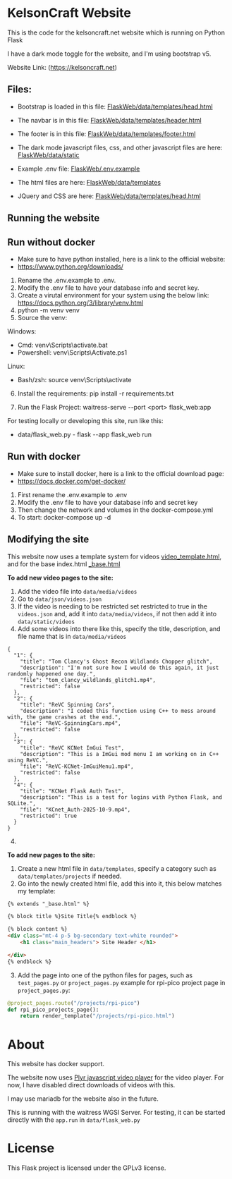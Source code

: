 # KelsonCraft Website

This is the code for the kelsoncraft.net website which is running on Python Flask

I have a dark mode toggle for the website, and I'm using bootstrap v5.

Website Link: (https://kelsoncraft.net)

## Files:
* Bootstrap is loaded in this file: [FlaskWeb/data/templates/head.html](https://github.com/kelson8/FlaskWeb/blob/main/data/templates/partials/head.html)
* The navbar is in this file: [FlaskWeb/data/templates/header.html](https://github.com/kelson8/FlaskWeb/blob/main/data/templates/partials/header.html)
* The footer is in this file: [FlaskWeb/data/templates/footer.html](https://github.com/kelson8/FlaskWeb/blob/main/data/templates/partials/footer.html)
* The dark mode javascript files, css, and other javascript files are here: [FlaskWeb/data/static](https://github.com/kelson8/FlaskWeb/tree/main/data/static)
* Example .env file: [FlaskWeb/.env.example](https://github.com/kelson8/FlaskWeb/blob/main/.env.example)
* The html files are here: [FlaskWeb/data/templates](https://github.com/kelson8/FlaskWeb/tree/main/data/templates)

* JQuery and CSS are here: [FlaskWeb/data/templates/head.html](https://github.com/kelson8/FlaskWeb/blob/main/data/templates/partials/head.html)

## Running the website
## Run without docker
* Make sure to have python installed, here is a link to the official website: 
* https://www.python.org/downloads/
1. Rename the .env.example to .env.
2. Modify the .env file to have your database info and secret key.
3. Create a virutal environment for your system using the below link: https://docs.python.org/3/library/venv.html
4. python -m venv venv
5. Source the venv:

Windows:

* Cmd: venv\Scripts\activate.bat
* Powershell: venv\Scripts\Activate.ps1

Linux:
* Bash/zsh: source venv\Scripts\activate

6. Install the requirements: pip install -r requirements.txt

7. Run the Flask Project: waitress-serve --port \<port\> flask_web:app

For testing locally or developing this site, run like this:
* data/flask_web.py - flask --app flask_web run

## Run with docker

* Make sure to install docker, here is a link to the official download page: 
* https://docs.docker.com/get-docker/
1. First rename the .env.example to .env
2. Modify the .env file to have your database info and secret key
3. Then change the network and volumes in the docker-compose.yml
4. To start: docker-compose up -d

## Modifying the site
This website now uses a template system for videos [video_template.html](https://github.com/kelson8/FlaskWeb/blob/main/data/templates/video_template.html), and for the base index.html [_base.html](https://github.com/kelson8/FlaskWeb/blob/main/data/templates/_base.html)

**To add new video pages to the site:**

1. Add the video file into `data/media/videos`
2. Go to `data/json/videos.json`
3. If the video is needing to be restricted set restricted to true in the `videos.json` and, add it into `data/media/videos`, if not then add it into `data/static/videos`
4. Add some videos into there like this, specify the title, description, and file name that is in `data/media/videos`
```json: 
{
  "1": {
    "title": "Tom Clancy's Ghost Recon Wildlands Chopper glitch",
    "description": "I'm not sure how I would do this again, it just randomly happened one day.",
    "file": "tom_clancy_wildlands_glitch1.mp4",
    "restricted": false
  },
  "2": {
    "title": "ReVC Spinning Cars",
    "description": "I coded this function using C++ to mess around with, the game crashes at the end.",
    "file": "ReVC-SpinningCars.mp4",
    "restricted": false
  },
  "3": {
    "title": "ReVC KCNet ImGui Test",
    "description": "This is a ImGui mod menu I am working on in C++ using ReVC.",
    "file": "ReVC-KCNet-ImGuiMenu1.mp4",
    "restricted": false
  },
  "4": {
    "title": "KCNet Flask Auth Test",
    "description": "This is a test for logins with Python Flask, and SQLite.",
    "file": "KCnet_Auth-2025-10-9.mp4",
    "restricted": true
  }
}
```
4. 

**To add new pages to the site:**
1. Create a new html file in `data/templates`, specify a category such as `data/templates/projects` if needed.
2. Go into the newly created html file, add this into it, this below matches my template:
```html
{% extends "_base.html" %}

{% block title %}Site Title{% endblock %}

{% block content %}
<div class="mt-4 p-5 bg-secondary text-white rounded">
    <h1 class="main_headers"> Site Header </h1>

</div>
{% endblock %}
```

3. Add the page into one of the python files for pages, such as `test_pages.py` or `project_pages.py` example for rpi-pico project page in `project_pages.py`:
```python
@project_pages.route("/projects/rpi-pico")
def rpi_pico_projects_page():
    return render_template("/projects/rpi-pico.html")
```


# About
This website has docker support.

The website now uses [Plyr javascript video player](https://plyr.io/) for the video player.
 For now, I have disabled direct downloads of videos with this.

I may use mariadb for the website also in the future.

This is running with the waitress WGSI Server.
For testing, it can be started directly with the `app.run` in `data/flask_web.py`

# License
This Flask project is licensed under the GPLv3 license.

